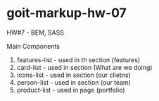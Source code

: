 # goit-markup-hw-07

HW#7 - BEM, SASS

Main Components

1. features-list - used in th section (features)
2. card-list - used in section (What are we doing)
3. icons-list - used in section (our clietns)
4. person-list - used in section (our team)
5. product-list - used in page (portfolio)

